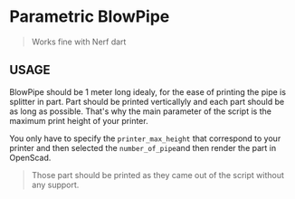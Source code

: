 # Parametric BlowPipe 
> Works fine with Nerf dart



## USAGE

BlowPipe should be 1 meter long idealy, for the ease of printing the pipe is splitter in part.
Part should be printed verticallyly and each part should be as long as possible. That's why the main parameter of the script is the maximum print height of your printer.

You only have to specify the `printer_max_height` that correspond to your printer and then selected the `number_of_pipe`and then render the part in OpenScad. 


> Those part should be printed as they came out of the script without any support.
